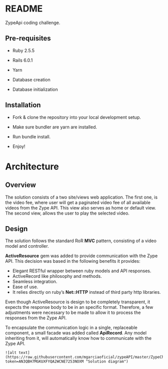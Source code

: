 # README

ZypeApi coding challenge.

## Pre-requisites

* Ruby 2.5.5

* Rails 6.0.1

* Yarn

* Database creation

* Database initialization

## Installation

* Fork & clone the repository into your local development setup.

* Make sure bundler are yarn are installed.

* Run bundle install.

* Enjoy!

# Architecture

## Overview

The solution consists of a two site/views web application.
The first one, is the video fee, where user will get a paginated video fee of all available videos from the Zype API. This view also serves as home or default view.
The second view, allows the user to play the selected video.

## Design

The solution follows the standard RoR **MVC** pattern, consisting of a video model and controller.

**ActiveResource** gem was added to provide communication with the Zype API. This decision was based in the following benefits it provides:
* Elegant RESTful wrapper between ruby models and API responses.
* ActiveRecord like philosophy and methods.
* Seamless integration.
* Ease of use.
* It relies directly on ruby’s **Net::HTTP** instead of third party http libraries.

Even though ActiveResource is design to be completely transparent, it expects the response body to be in an specific format. Therefore, a few adjustments were necessary to be made to allow it to process the responses from the Zype API.

To encapsulate the communication logic in a single, replaceable component, a small facade was added called **ApiRecord**. Any model inheriting from it, will automatically know how to communicate with the Zype API.

```
![alt text](https://raw.githubusercontent.com/mgarciaoficial/zypeAPI/master/ZypeChallenge.png?token=AN3QBH7MGKUXFYQA2WCNE7253NOXM "Solution diagram")
```